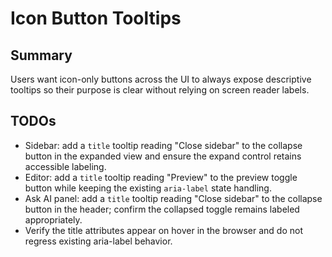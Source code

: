 # Icon Button Tooltips

## Summary
Users want icon-only buttons across the UI to always expose descriptive tooltips so their purpose is clear without relying on screen reader labels.

## TODOs
- Sidebar: add a `title` tooltip reading "Close sidebar" to the collapse button in the expanded view and ensure the expand control retains accessible labeling.
- Editor: add a `title` tooltip reading "Preview" to the preview toggle button while keeping the existing `aria-label` state handling.
- Ask AI panel: add a `title` tooltip reading "Close sidebar" to the collapse button in the header; confirm the collapsed toggle remains labeled appropriately.
- Verify the title attributes appear on hover in the browser and do not regress existing aria-label behavior.
